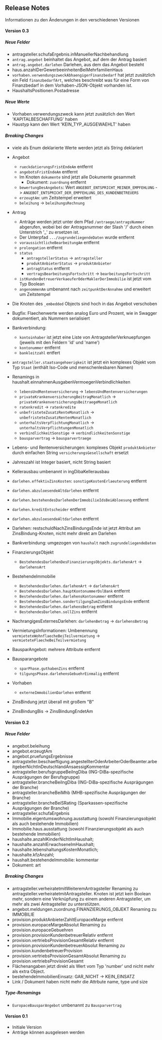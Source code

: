 ## Release Notes

Informationen zu den Änderungen in den verschiedenen Versionen

#### Version 0.3

##### Neue Felder

* antragsteller.schufaErgebnis.inManuellerNachbehandlung
* `antrag.angebot` beinhaltet das Angebot, auf dem der Antrag basiert
* `antrag.angebot.darlehen` Darlehen, aus dem das Angebot besteht
* haus.anzahlDerGewerbeeinheitenBeiMehrfamilienHaus
* `vorhaben.verwendungszweckAbhaengigerFinanzbedarf` hat jetzt zusätzlich ein Feld `finanzbedarfArt`, welches beschreibt was für
  eine Form von Finanzbedarf in dem Vorhaben-JSON-Objekt vorhanden ist.
* HaushaltsPositionen.Postadresse

##### Neue Werte

* Vorhaben.verwendungszweck kann jetzt zusätzlich den Wert 'KAPITALBESCHAFFUNG' haben
* Haustyp kann den Wert 'KEIN_TYP_AUSGEWAEHLT' haben

##### Breaking Changes

* viele als Enum deklarierte Werte werden jetzt als String deklariert

* Angebot
  * `rueckdatierungsFristEndeAm` entfernt
  * `angebotsFristEndeAm` entfernt
  * Im Knoten `dokumente` sind jetzt alle Dokumente gesammelt
    * Dokument: `zuordnung` entfernt
  * `bewertungDesAngebots`: Wert `ANGEBOT_ENTSPRICHT_MEINER_EMPFEHLUNG` -> `ANGEBOT_ENTSPRICHT_DER_EMPFEHLUNG_DES_KUNDENBETREUERS`
  * `erzeugtAm`: um Zeitstempel erweitert 
  * `beleihung` -> `beleihungsRechnung`
  
* Antrag
  * Anträge werden jetzt unter dem Pfad `/antraege/antragsNummer` abgerufen, wobei bei der Antragsnummer der Slash '/' durch einen
    Unterstrich '_' zu ersetzen ist.
  * Der Unterpfad `.../zugrundeliegendeDaten` wurde entfernt
  * `voraussichtlicheBearbeitungAm` entfernt
  * `prolongation` entfernt
  * `status` 
    * `antragstellerStatus` -> `antragsteller`
    * `produktAnbieterStatus` -> `produktAnbieter`
    * `antragStatus` entfernt
    * `vertragsBearbeitungsFortschritt` -> `bearbeitungsFortschritt`
  * `istKundenBetreuerVerkaeuferOderMaklerDerImmobilie` ist jetzt vom Typ Boolean
  * `angenommenAm` umbenannt nach `zeitpunktDerAnnahme` und erweitert um Zeitstempel 

* Die Knoten des `_embedded` Objects sind hoch in das Angebot verschoben
* Bugfix: Flaechenwerte werden analog Euro und Prozent, wie in Swagger dokumentiert, als Nummern serialisiert
* Bankverbindung: 
  * `kontoinhaber` ist jetzt eine Liste von AntragstellerVerknuepfungen (jeweils mit den Feldern 'id' und 'name')
  * `kontonummer` entfernt
  * `bankleitzahl` entfert
* `antragsteller.staatsangehoerigkeit` ist jetzt ein komplexes Objekt vom Typ `Staat` (enthält Iso-Code und menschenlesbaren Namen) 
* Renamings in haushalt.einnahmenAusgabenVermoegenVerbindlichkeiten
  * `lebensUndRentenversicherung` -> `lebensUndRentenversicherungen` 
  * `privateKrankenversicherungBeitragMonatlich` -> `privateKrankenversicherungsBeitraegeMonatlich` 
  * `ratenkredit` -> `ratenkredite`
  * `unbefristeteZusatzRenteMonatlich` -> `unbefristeteZusatzRentenMonatlich`
  * `unterhaltsVerpflichtungMonatlich` -> `unterhaltsVerpflichtungenMonatlich`
  * `verbindlichkeitSonstige` -> `verbindlichkeitenSonstige`
  * `bausparvertrag` -> `bausparvertraege`
* Lebens- und Rentenversicherungen: komplexes Objekt `produktAnbieter` durch einfachen String `versicherungsGesellschaft` ersetzt
* Jahreszahl ist Integer basiert, nicht String basiert
* Kellerausbau umbenannt in ingDibaKellerausbau
* `darlehen.effektivZinsKosten`: `sonstigeKostenErlaeuterung` entfernt 
* `darlehen.abzuloesendeAltdarlehen` entfernt 
* `darlehen.bestehendesDarlehenDerImmobilieIdsBeiAbloesung` entfernt 
* `darlehen.kreditEntscheider` entfernt 
* `darlehen.abzuloesendeAltdarlehen` entfernt
 * Darlehen: restschuldNachZinsBindungsEnde ist jetzt Attribut am ZinsBindung-Knoten, nicht mehr direkt am Darlehen
 
* Bankverbindung: umgezogen von `haushalt` nach `zugrundeliegendeDaten`
 
* FinanzierungsObjekt
  * `BestehendesDarlehenDesFinanzierungsObjekts.darlehenArt` -> `darlehensArt`
* BestehendeImmobilie
  * `BestehendesDarlehen.darlehenArt` -> `darlehensArt`
  * `BestehendesDarlehen.hauptKontonummerDslBank` entfernt
  * `BestehendesDarlehen.darlehensKontonummer` entfernt
  * `BestehendesDarlehen.sondertilgungZumZinsBindungsEnde` entfernt
  * `BestehendesDarlehen.darlehensBetrag` entfernt
  * `BestehendesDarlehen.sollZins` entfernt
* NachrangigesExternesDarlehen: `darlehenBetrag` -> `darlehensBetrag`
* VermietungsInformationen: Umbenennung `vermieteteWohnflaecheBeiTeilvermietung` -> `vermieteteFlaecheBeiTeilvermietung`
* BausparAngebot: mehrere Attribute entfernt

* Bausparangebote
  * `sparPhase.guthabenZins` entfernt
  * `tilgungsPhase.darlehensGebuehrEinmalig` entfernt
  
* Vorhaben
  * `externeImmobilienDarlehen` entfernt
  
* ZinsBindung jetzt überall mit großem "B"
* ZinsBindungBis -> ZinsBindungEndetAm

  
#### Version 0.2


##### Neue Felder

* angebot.beleihung
* angebot.erzeugtAm
* angebot.pruefungsErgebnisse
* antragsteller.beschaeftigung.angestellterOderArbeiterOderBeamter.arbeitgeberNichtInDeutschlandAnsaessigKommentar
* antragsteller.berufsgruppeBeiIngDiba (ING-DiBa-spezifische Ausprägungen der Berufsgruppe)
* antragsteller.brancheBeiIngDiba (ING-DiBa-spezifische Ausprägungen der Branche)
* antragsteller.brancheBeiMhb (MHB-spezifische Ausprägungen der Branche)
* antragsteller.brancheBeiSRating (Sparkassen-spezifische Ausprägungen der Branche)
* antragsteller.schufaErgebnis
* Immobilie.eigentumswohnung.ausstattung (sowohl Finanzierungsobjekt als auch bestehende Immobilien)
* Immobilie.haus.ausstattung (sowohl Finanzierungsobjekt als auch bestehende Immobilien)
* haushalte.anzahlKinderNichtImHaushalt;
* haushalte.anzahlErwachseneImHaushalt;
* haushalte.lebenshaltungsKostenMonatlich;
* haushalte.kfzAnzahl;
* haushalt.bestehendeImmobilie: kommentar
* Dokument: art

##### Breaking Changes

* antragsteller.verheiratetmitWeiteremAntragsteller Renaming zu antragsteller.verheiratetmitAntragsteller. Knoten ist jetzt kein Boolean mehr, sondern eine Verknüpfung zu einem anderen Antragsteller, um mehr als zwei Antragsteller zu unterstützen.
* angebot.meldungen.zuordnung.FINANZIERUNGS_OBJEKT Renaming zu IMMOBILIE 
* provision.produktAnbieterZahltEuropaceMarge entfernt
* provision.europaceMargeAbsolut Renaming zu provision.europaceGebuehren
* provision.provisionKundenbetreuerRelativ entfernt
* provision.vertriebsProvisionGesamtRelativ entfernt
* provision.provisionKundenbetreuerAbsolut Renaming zu provision.kundenbetreuerProvision
* provision.vertriebsProvisionGesamtAbsolut Renaming zu provision.vertriebsProvisionGesamt
* Flächenangaben jetzt direkt als Wert vom Typ 'number' und nicht mehr als extra Object.
* bestehendeImmobilienEinsatz: GAR_NICHT -> KEIN_EINSATZ
* Link / Dokument haben nicht mehr die Attrbute name, type und size

##### Type-Renamings
* `EuropaceBausparAngebot` umbenannt zu `Bausparvertrag`

#### Version 0.1

* Initiale Version 
* Anträge können ausgelesen werden

